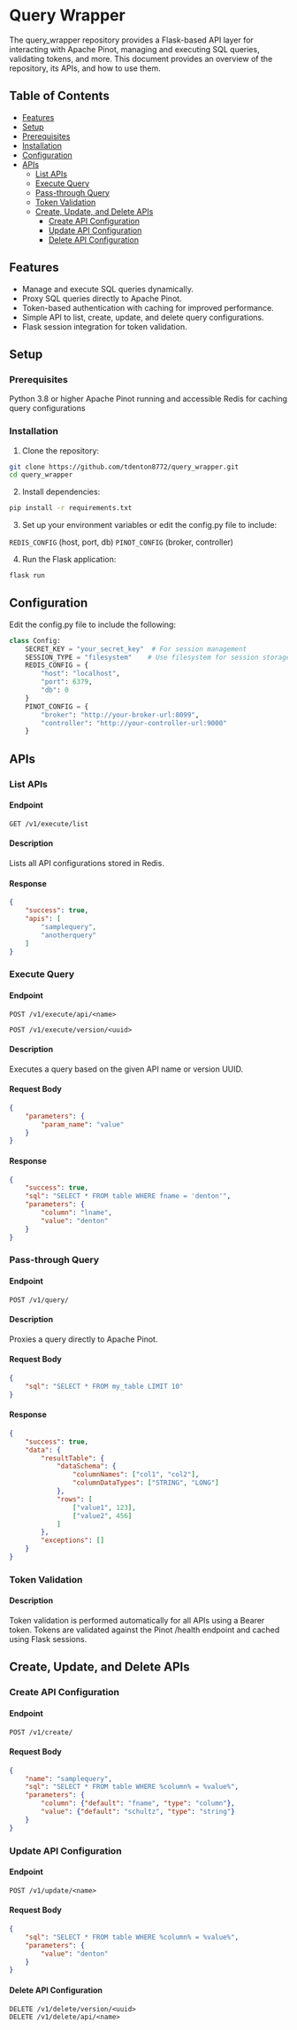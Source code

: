# Query Wrapper
The query_wrapper repository provides a Flask-based API layer for interacting with Apache Pinot, managing and executing SQL queries, validating tokens, and more. This document provides an overview of the repository, its APIs, and how to use them.

## Table of Contents
- [Features](#features)
- [Setup](#setup)
- [Prerequisites](#prerequisites)
- [Installation](#installation)
- [Configuration](#configuration)
- [APIs](#apis)
  - [List APIs](#list-apis)
  - [Execute Query](#execute-query)
  - [Pass-through Query](#pass-through-query)
  - [Token Validation](#token-validation)
  - [Create, Update, and Delete APIs](#create-update-and-delete-apis)
    - [Create API Configuration](#create-api-configuration)
    - [Update API Configuration](#update-api-configuration)
    - [Delete API Configuration](#delete-api-configuration)


## Features
- Manage and execute SQL queries dynamically.
- Proxy SQL queries directly to Apache Pinot.
- Token-based authentication with caching for improved performance.
- Simple API to list, create, update, and delete query configurations.
- Flask session integration for token validation.

## Setup
### Prerequisites
Python 3.8 or higher
Apache Pinot running and accessible
Redis for caching query configurations

### Installation
1. Clone the repository:

```bash
git clone https://github.com/tdenton8772/query_wrapper.git
cd query_wrapper
```

2. Install dependencies:

```bash
pip install -r requirements.txt
```

3. Set up your environment variables or edit the config.py file to include:

`REDIS_CONFIG` (host, port, db)
`PINOT_CONFIG` (broker, controller)

4. Run the Flask application:

```bash
flask run
```

## Configuration
Edit the config.py file to include the following:

```python
class Config:
    SECRET_KEY = "your_secret_key"  # For session management
    SESSION_TYPE = "filesystem"    # Use filesystem for session storage
    REDIS_CONFIG = {
        "host": "localhost",
        "port": 6379,
        "db": 0
    }
    PINOT_CONFIG = {
        "broker": "http://your-broker-url:8099",
        "controller": "http://your-controller-url:9000"
    }
```

## APIs
### List APIs
#### Endpoint
```http
GET /v1/execute/list
```

#### Description
Lists all API configurations stored in Redis.

#### Response
```json
{
    "success": true,
    "apis": [
        "samplequery",
        "anotherquery"
    ]
}
```

### Execute Query
#### Endpoint
```http
POST /v1/execute/api/<name>
```

```http
POST /v1/execute/version/<uuid>
```

#### Description
Executes a query based on the given API name or version UUID.

#### Request Body
```json
{
    "parameters": {
        "param_name": "value"
    }
}
```

#### Response
```json
{
    "success": true,
    "sql": "SELECT * FROM table WHERE fname = 'denton'",
    "parameters": {
        "column": "lname",
        "value": "denton"
    }
}
```

### Pass-through Query
#### Endpoint
```http
POST /v1/query/
```

#### Description
Proxies a query directly to Apache Pinot.

#### Request Body
```json
{
    "sql": "SELECT * FROM my_table LIMIT 10"
}
```

#### Response
```json
{
    "success": true,
    "data": {
        "resultTable": {
            "dataSchema": {
                "columnNames": ["col1", "col2"],
                "columnDataTypes": ["STRING", "LONG"]
            },
            "rows": [
                ["value1", 123],
                ["value2", 456]
            ]
        },
        "exceptions": []
    }
}
```

### Token Validation
#### Description
Token validation is performed automatically for all APIs using a Bearer token. Tokens are validated against the Pinot /health endpoint and cached using Flask sessions.

## Create, Update, and Delete APIs
### Create API Configuration
#### Endpoint
```http
POST /v1/create/
```

#### Request Body

```json
{
    "name": "samplequery",
    "sql": "SELECT * FROM table WHERE %column% = %value%",
    "parameters": {
        "column": {"default": "fname", "type": "column"},
        "value": {"default": "schultz", "type": "string"}
    }
}
```

### Update API Configuration
#### Endpoint
```http
POST /v1/update/<name>
```

#### Request Body
```json
{
    "sql": "SELECT * FROM table WHERE %column% = %value%",
    "parameters": {
        "value": "denton"
    }
}
```

#### Delete API Configuration
```http
DELETE /v1/delete/version/<uuid>
DELETE /v1/delete/api/<name>
```
